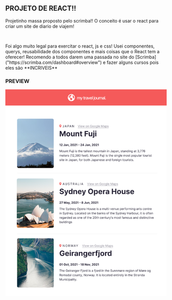 ## PROJETO DE REACT!!

<p>Projetinho massa proposto pelo scrimba!! O conceito é usar o react para criar um site de diario de viajem!</p>
<br>
<p>Foi algo muito legal para exercitar o react, js e css! Usei componentes, querys, reusabilidade dos componentes e mais coisas que o React tem a oferecer!
  Recomendo a todos darem uma passada no site do [Scrimba]("https://scrimba.com/dashboard#overview") e fazer alguns cursos pois eles são **INCRIVEIS**</p>

### PREVIEW

![PREVIEW](https://github.com/Lukiticas/travel-journal/blob/master/src/images/PREVIEW.png)
